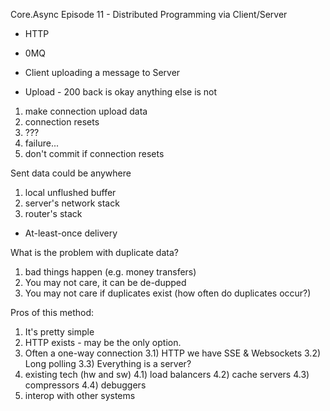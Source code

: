 Core.Async Episode 11 - Distributed Programming via Client/Server

* HTTP
* 0MQ


* Client uploading a message to Server
* Upload - 200 back is okay anything else is not



1) make connection upload data
2) connection resets
3) ???
4) failure...
5) don't commit if connection resets


Sent data could be anywhere
1) local unflushed buffer
2) server's network stack
3) router's stack


* At-least-once delivery

What is the problem with duplicate data?

1) bad things happen (e.g. money transfers)
2) You may not care, it can be de-dupped
3) You may not care if duplicates exist (how often do duplicates occur?)


Pros of this method:

1) It's pretty simple
2) HTTP exists - may be the only option.
3) Often a one-way connection
3.1) HTTP we have SSE & Websockets
3.2) Long polling
3.3) Everything is a server?
4) existing tech (hw and sw)
4.1) load balancers
4.2) cache servers
4.3) compressors
4.4) debuggers
5) interop with other systems





